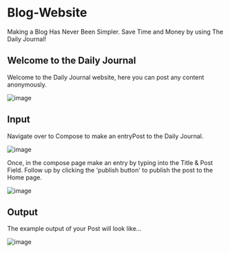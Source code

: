 # Blog-Website
Making a Blog Has Never Been Simpler. Save Time and Money by using The Daily Journal! 

## Welcome to the Daily Journal 
Welcome to the Daily Journal website, here you can post any content anonymously. 

![image](https://user-images.githubusercontent.com/91548582/142619558-f3d34fbc-9106-4a66-8a9b-fad10255e16c.png)

## Input 
Navigate over to Compose to make an entryPost to the Daily Journal.

![image](https://user-images.githubusercontent.com/91548582/142620015-525851e4-97c6-49b2-aac2-8e0d7197f15c.png)

Once, in the compose page make an entry by typing into the Title & Post Field. Follow up by clicking the 'publish button' to publish the post to the Home page.  

![image](https://user-images.githubusercontent.com/91548582/142620441-7095927c-119a-45df-a7f9-a1d64ce5cfe4.png)

## Output 

The example output of your Post will look like...

![image](https://user-images.githubusercontent.com/91548582/142620993-a45d9f8e-605f-41a0-8d79-18c08135946b.png)

